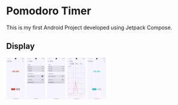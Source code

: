 # Pomodoro Timer
This is my first Android Project developed using Jetpack Compose.

## Display
<img src="myRepo/TimerScreen.gif" width="10%" height="10%" />
<img src="myRepo/SettingScreen_duration.gif" width="10%" height="10%" />
<img src="myRepo/SettingScreen_notification.gif" width="10%" height="10%" />
<img src="myRepo/HistoryScreen.gif" width="10%" height="10%" />
<img src="myRepo/Notification.gif" width="10%" height="10%" />
